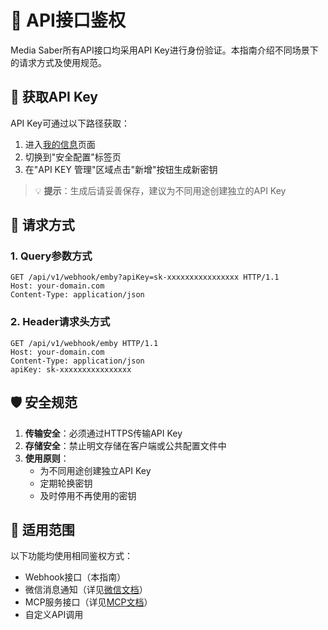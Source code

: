 # 🔐 API接口鉴权

Media Saber所有API接口均采用API Key进行身份验证。本指南介绍不同场景下的请求方式及使用规范。

## 📌 获取API Key

API Key可通过以下路径获取：
1. 进入[我的信息](/docs/main_page/my_info/)页面
2. 切换到"安全配置"标签页
3. 在"API KEY 管理"区域点击"新增"按钮生成新密钥

> 💡 **提示**：生成后请妥善保存，建议为不同用途创建独立的API Key

## 📡 请求方式

### 1. Query参数方式

```http
GET /api/v1/webhook/emby?apiKey=sk-xxxxxxxxxxxxxxxx HTTP/1.1
Host: your-domain.com
Content-Type: application/json
```

### 2. Header请求头方式

```http
GET /api/v1/webhook/emby HTTP/1.1
Host: your-domain.com
Content-Type: application/json
apiKey: sk-xxxxxxxxxxxxxxxx
```

## 🛡️ 安全规范

1. **传输安全**：必须通过HTTPS传输API Key
2. **存储安全**：禁止明文存储在客户端或公共配置文件中
3. **使用原则**：
   - 为不同用途创建独立API Key
   - 定期轮换密钥
   - 及时停用不再使用的密钥

## 🔁 适用范围

以下功能均使用相同鉴权方式：
- Webhook接口（本指南）
- 微信消息通知（详见[微信文档](/docs/other/weixin)）
- MCP服务接口（详见[MCP文档](/docs/ai/mcp/)）
- 自定义API调用